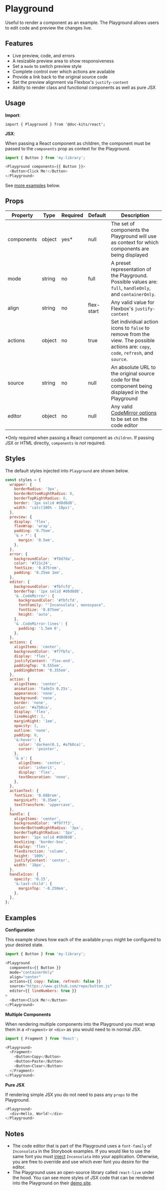# Playground

Useful to render a component as an example. The Playground allows users to edit code and preview the changes live.

## Features

- Live preview, code, and errors
- A resizable preview area to show responsiveness
- Set a `mode` to switch preview style
- Complete control over which actions are available
- Provide a link back to the original source code
- Set the preview alignment via Flexbox's `justify-content`
- Ability to render class and functional components as well as pure JSX

## Usage

**Import**:

`import { Playground } from '@doc-kits/react';`

**JSX**:

When passing a React component as children, the component must be passed to the `components` prop as context for the Playground.

```js
import { Button } from 'my-library';

<Playground components={{ Button }}>
  <Button>Click Me!</Button>
</Playground>
```

See [more examples](#examples) below.

## Props

| Property   | Type   | Required | Default    | Description                                                                                                                        |
| ---------- | ------ | -------- | ---------- | ---------------------------------------------------------------------------------------------------------------------------------- |
| components | object | yes*     | null       | The set of components the Playground will use as context for which components are being displayed                                  |
| mode       | string | no       | full       | A preset representation of the Playground. Possible values are: `full`, `handleOnly`, and `containerOnly`.                         |
| align      | string | no       | flex-start | Any valid value for Flexbox's `justify-content`                                                                                    |
| actions    | object | no       | true       | Set individual action icons to `false` to remove from the view. The possible actions are: `copy`, `code`, `refresh`, and `source`. |
| source     | string | no       | null       | An absolute URL to the original source code for the component being displayed in the Playground                                    |
| editor     | object | no       | null       | Any valid [CodeMirror options](https://codemirror.net/doc/manual.html#config) to be set on the code editor                         |

*Only required when passing a React component as `children`. If passing JSX or HTML directly, `components` is _not_ required.

## Styles

The default styles injected into `Playground` are shown below.

```js
const styles = {
  wrapper: {
    borderRadius: '3px',
    borderBottomRightRadius: 0,
    borderTopRightRadius: 0,
    border: '1px solid #d8d8d8',
    width: 'calc(100% - 18px)',
  },
  preview: {
    display: 'flex',
    flexWrap: 'wrap',
    padding: '0.75em',
    '& > *': {
      margin: '0.5em',
    },
  },
  error: {
    backgroundColor: '#f8d7da',
    color: '#721c24',
    fontSize: '0.875rem',
    padding: '0.25em 1em',
  },
  editor: {
    backgroundColor: '#fbfcfd',
    borderTop: '1px solid #d8d8d8',
    '& .CodeMirror': {
      backgroundColor: '#fbfcfd',
      fontFamily: "'Inconsolata', monospace",
      fontSize: '0.875em',
      height: 'auto',
    },
    '& .CodeMirror-lines': {
      padding: '1.5em 0',
    },
  },
  actions: {
    alignItems: 'center',
    backgroundColor: '#f7fbfa',
    display: 'flex',
    justifyContent: 'flex-end',
    paddingTop: '0.555em',
    paddingBottom: '0.355em',
  },
  action: {
    alignItems: 'center',
    animation: 'fadeIn 0.25s',
    appearance: 'none',
    background: 'none',
    border: 'none',
    color: '#a7b0ca',
    display: 'flex',
    lineHeight: 1,
    marginRight: '1em',
    opacity: 1,
    outline: 'none',
    padding: 0,
    '&:hover': {
      color: 'darken(0.1, #a7b0ca)',
      cursor: 'pointer',
    },
    '& a': {
      alignItems: 'center',
      color: 'inherit',
      display: 'flex',
      textDecoration: 'none',
    },
  },
  actionText: {
    fontSize: '0.688rem',
    marginLeft: '0.35em',
    textTransform: 'uppercase',
  },
  handle: {
    alignItems: 'center',
    backgroundColor: '#f9f7f3',
    borderBottomRightRadius: '3px',
    borderTopRightRadius: '3px',
    border: '1px solid #d8d8d8',
    boxSizing: 'border-box',
    display: 'flex',
    flexDirection: 'column',
    height: '100%',
    justifyContent: 'center',
    width: '18px',
  },
  handleIcon: {
    opacity: '0.15',
    '&:last-child': {
      marginTop: '-0.250em',
    },
  },
};
```

## Examples

**Configuration**

This example shows how each of the available `props` might be configured to your desired state.

```js
import { Button } from 'my-library';

<Playground
  components={{ Button }}
  mode="containerOnly"
  align="center"
  actions={{ copy: false, refresh: false }}
  source="https://www.github.com/repo/button.js"
  editor={{ lineNumbers: true }}
>
  <Button>Click Me!</Button>
</Playground>
```

**Multiple Components**

When rendering multiple components into the Playground you must wrap them in a `<Fragment>` or `<div>` as you would need to in normal JSX.

```js
import { Fragment } from 'React';

<Playground>
  <Fragment>
    <Button>Copy</Button>
    <Button>Paste</Button>
    <Button>Clear</Button>
  </Fragment>
</Playground>
```

**Pure JSX**

If rendering simple JSX you do not need to pass any `props` to the Playground.

```js
<Playground>
  <div>Hello, World!</div>
</Playground>
```

## Notes

- The code editor that is part of the Playground uses a `font-family` of `Inconsolata` in the Storybook examples. If you would like to use the same font you must [inject](https://fonts.google.com/specimen/Inconsolata) `Inconsolata` into your application. Otherwise, you are free to override and use which ever font you desire for the editor.
- The Playground uses an open-source library called `react-live` under the hood. You can see more styles of JSX code that can be rendered into the Playground on their [demo site](https://react-live.kitten.sh/).
